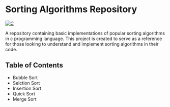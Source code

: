 # Sorting Algorithms Repository


[![C](https://img.shields.io/badge/language-C-blue.svg)](https://en.wikipedia.org/wiki/C_(programming_language))


A repository containing basic implementations of popular sorting algorithms in c programming language. This project is created to serve as a reference for those looking to understand and implement sorting algorithms in their code.

## Table of Contents
  - Bubble Sort
  - Selction Sort
  - Insertion Sort
  - Quick Sort
  - Merge Sort
